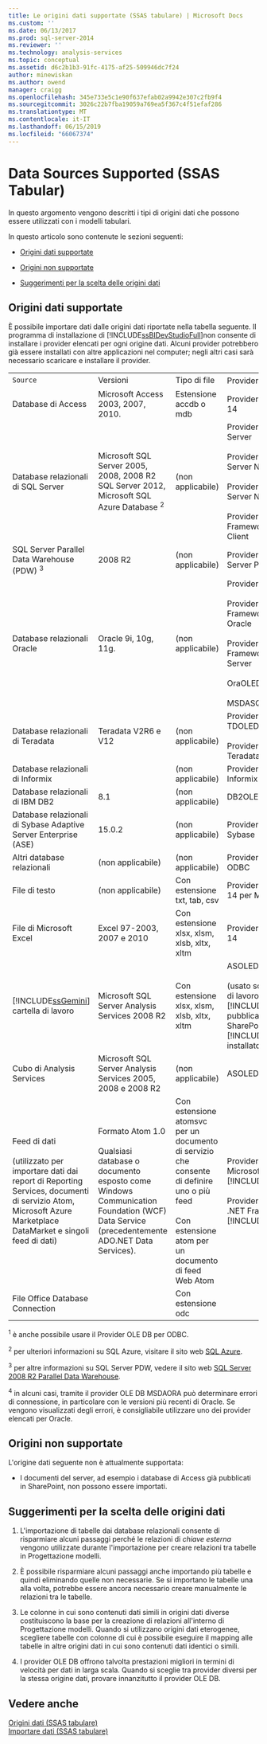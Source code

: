 ```yaml
---
title: Le origini dati supportate (SSAS tabulare) | Microsoft Docs
ms.custom: ''
ms.date: 06/13/2017
ms.prod: sql-server-2014
ms.reviewer: ''
ms.technology: analysis-services
ms.topic: conceptual
ms.assetid: d6c2b1b3-91fc-4175-af25-509946dc7f24
author: minewiskan
ms.author: owend
manager: craigg
ms.openlocfilehash: 345e733e5c1e90f637efab02a9942e307c2fb9f4
ms.sourcegitcommit: 3026c22b7fba19059a769ea5f367c4f51efaf286
ms.translationtype: MT
ms.contentlocale: it-IT
ms.lasthandoff: 06/15/2019
ms.locfileid: "66067374"
---
```

# <a name="data-sources-supported-ssas-tabular"></a>Data Sources Supported (SSAS Tabular)
  In questo argomento vengono descritti i tipi di origini dati che possono essere utilizzati con i modelli tabulari.  
  
 In questo articolo sono contenute le sezioni seguenti:  
  
-   [Origini dati supportate](#bkmk_supported_ds)  
  
-   [Origini non supportate](#bkmk_unsupported_ds)  
  
-   [Suggerimenti per la scelta delle origini dati](#bkmk_tips)  
  
##  <a name="bkmk_supported_ds"></a> Origini dati supportate  
 È possibile importare dati dalle origini dati riportate nella tabella seguente. Il programma di installazione di [!INCLUDE[ssBIDevStudioFull](../../includes/ssbidevstudiofull-md.md)]non consente di installare i provider elencati per ogni origine dati. Alcuni provider potrebbero già essere installati con altre applicazioni nel computer; negli altri casi sarà necessario scaricare e installare il provider.  
  
|||||  
|-|-|-|-|  
|`Source`|Versioni|Tipo di file|Providers <sup>1</sup>|  
|Database di Access|Microsoft Access 2003, 2007, 2010.|Estensione accdb o mdb|Provider OLE DB per ACE 14|  
|Database relazionali di SQL Server|Microsoft SQL Server 2005, 2008, 2008 R2 SQL Server 2012, Microsoft SQL Azure Database <sup>2</sup>|(non applicabile)|Provider OLE DB per SQL Server<br /><br /> Provider OLE DB di SQL Server Native Client<br /><br /> Provider OLE DB per SQL Server Native Client 10.0<br /><br /> Provider di dati .NET Framework per SQL Client|  
|SQL Server Parallel Data Warehouse (PDW) <sup>3</sup>|2008 R2|(non applicabile)|Provider OLE DB per SQL Server PDW|  
|Database relazionali Oracle|Oracle 9i, 10g, 11g.|(non applicabile)|Provider OLE DB Oracle<br /><br /> Provider di dati .NET Framework per il client Oracle<br /><br /> Provider di dati .NET Framework per SQL Server<br /><br /> OraOLEDB<br /><br /> MSDASQL|  
|Database relazionali di Teradata|Teradata V2R6 e V12|(non applicabile)|Provider OLE DB TDOLEDB<br /><br /> Provider di dati .NET per Teradata|  
|Database relazionali di Informix||(non applicabile)|Provider OLE DB per Informix|  
|Database relazionali di IBM DB2|8.1|(non applicabile)|DB2OLEDB|  
|Database relazionali di Sybase Adaptive Server Enterprise (ASE)|15.0.2|(non applicabile)|Provider OLE DB per Sybase|  
|Altri database relazionali|(non applicabile)|(non applicabile)|Provider OLE DB o driver ODBC|  
|File di testo|(non applicabile)|Con estensione txt, tab, csv|Provider OLE DB per ACE 14 per Microsoft Access|  
|File di Microsoft Excel|Excel 97-2003, 2007 e 2010|Con estensione xlsx, xlsm, xlsb, xltx, xltm|Provider OLE DB per ACE 14|  
|[!INCLUDE[ssGemini](../../includes/ssgemini-md.md)] cartella di lavoro|Microsoft SQL Server Analysis Services 2008 R2|Con estensione xlsx, xlsm, xlsb, xltx, xltm|ASOLEDB 10.5<br /><br /> (usato solo con le cartelle di lavoro [!INCLUDE[ssGemini](../../includes/ssgemini-md.md)] pubblicate nelle farm di SharePoint con [!INCLUDE[ssGeminiShort](../../includes/ssgeminishort-md.md)] installato)|  
|Cubo di Analysis Services|Microsoft SQL Server Analysis Services 2005, 2008 e 2008 R2|(non applicabile)|ASOLEDB 10|  
|Feed di dati<br /><br /> (utilizzato per importare dati dai report di Reporting Services, documenti di servizio Atom, Microsoft Azure Marketplace DataMarket e singoli feed di dati)|Formato Atom 1.0<br /><br /> Qualsiasi database o documento esposto come Windows Communication Foundation (WCF) Data Service (precedentemente ADO.NET Data Services).|Con estensione atomsvc per un documento di servizio che consente di definire uno o più feed<br /><br /> Con estensione atom per un documento di feed Web Atom|Provider di feed di dati Microsoft per [!INCLUDE[ssGemini](../../includes/ssgemini-md.md)]<br /><br /> Provider di feed di dati .NET Framework per [!INCLUDE[ssGemini](../../includes/ssgemini-md.md)]|  
|File Office Database Connection||Con estensione odc||  
  
 <sup>1</sup> è anche possibile usare il Provider OLE DB per ODBC.  
  
 <sup>2</sup> per ulteriori informazioni su SQL Azure, visitare il sito web [SQL Azure](https://go.microsoft.com/fwlink/?LinkID=157856).  
  
 <sup>3</sup> per altre informazioni su SQL Server PDW, vedere il sito web [SQL Server 2008 R2 Parallel Data Warehouse](https://go.microsoft.com/fwlink/?LinkId=150895).  
  
 <sup>4</sup> in alcuni casi, tramite il provider OLE DB MSDAORA può determinare errori di connessione, in particolare con le versioni più recenti di Oracle. Se vengono visualizzati degli errori, è consigliabile utilizzare uno dei provider elencati per Oracle.  
  
##  <a name="bkmk_unsupported_ds"></a> Origini non supportate  
 L'origine dati seguente non è attualmente supportata:  
  
-   I documenti del server, ad esempio i database di Access già pubblicati in SharePoint, non possono essere importati.  
  
##  <a name="bkmk_tips"></a> Suggerimenti per la scelta delle origini dati  
  
1.  L'importazione di tabelle dai database relazionali consente di risparmiare alcuni passaggi perché le relazioni di *chiave esterna* vengono utilizzate durante l'importazione per creare relazioni tra tabelle in Progettazione modelli.  
  
2.  È possibile risparmiare alcuni passaggi anche importando più tabelle e quindi eliminando quelle non necessarie. Se si importano le tabelle una alla volta, potrebbe essere ancora necessario creare manualmente le relazioni tra le tabelle.  
  
3.  Le colonne in cui sono contenuti dati simili in origini dati diverse costituiscono la base per la creazione di relazioni all'interno di Progettazione modelli. Quando si utilizzano origini dati eterogenee, scegliere tabelle con colonne di cui è possibile eseguire il mapping alle tabelle in altre origini dati in cui sono contenuti dati identici o simili.  
  
4.  I provider OLE DB offrono talvolta prestazioni migliori in termini di velocità per dati in larga scala. Quando si sceglie tra provider diversi per la stessa origine dati, provare innanzitutto il provider OLE DB.  
  
## <a name="see-also"></a>Vedere anche  
 [Origini dati &#40;SSAS tabulare&#41;](../data-sources-ssas-tabular.md)   
 [Importare dati &#40;SSAS tabulare&#41;](../import-data-ssas-tabular.md)  
  
  
